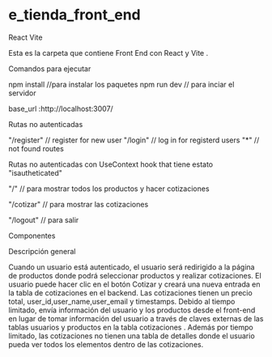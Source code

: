 # e_tienda_front_end
React Vite 

Esta es la carpeta que contiene Front End con React y Vite .

Comandos para ejecutar

npm install //para instalar los paquetes
npm run dev // para inciar el servidor


base_url :http://localhost:3007/

Rutas no autenticadas

"/register" // register for new user
"/login"  // log in for registerd users
"*"       // not found routes

Rutas no autenticadas  con  UseContext hook that tiene  estato "isautheticated"

"/" // para mostrar todos los productos y hacer cotizaciones 

"/cotizar"  // para mostrar las cotizaciones

"/logout" // para salir

 
Componentes

 <Navbar />  
 <Product/>
 <Login/> 
 <Register />
 <Cotizar /> 
 <ErrorPage />



Descripción general

Cuando un usuario está autenticado, el usuario será redirigido a la página de productos donde podrá seleccionar productos y realizar cotizaciones.
El usuario puede hacer clic en el botón Cotizar y creará una nueva entrada en la tabla de cotizaciones en el backend.
Las cotizaciones tienen un precio total, user_id,user_name,user_email y timestamps.
Debido al  tiempo limitado, envía información del usuario y los productos  desde el front-end
en lugar de tomar información del usuario a través de claves externas de  las tablas  usuarios y productos  en la tabla cotizaciones .
Además por  tiempo limitado, las cotizaciones no tienen una tabla de detalles donde el usuario pueda ver todos los elementos dentro de las cotizaciones.




